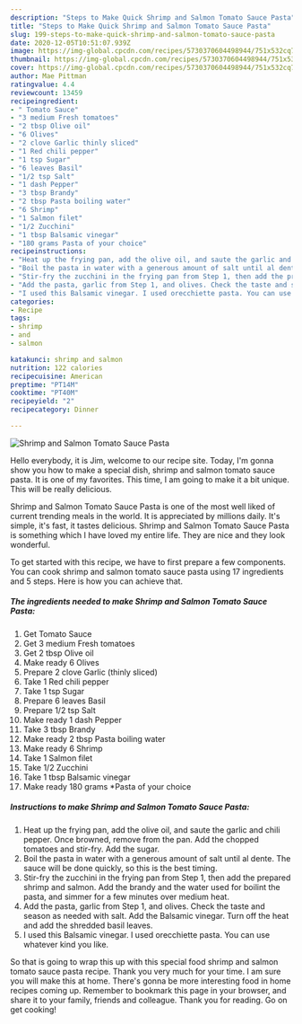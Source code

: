 ```yaml
---
description: "Steps to Make Quick Shrimp and Salmon Tomato Sauce Pasta"
title: "Steps to Make Quick Shrimp and Salmon Tomato Sauce Pasta"
slug: 199-steps-to-make-quick-shrimp-and-salmon-tomato-sauce-pasta
date: 2020-12-05T10:51:07.939Z
image: https://img-global.cpcdn.com/recipes/5730370604498944/751x532cq70/shrimp-and-salmon-tomato-sauce-pasta-recipe-main-photo.jpg
thumbnail: https://img-global.cpcdn.com/recipes/5730370604498944/751x532cq70/shrimp-and-salmon-tomato-sauce-pasta-recipe-main-photo.jpg
cover: https://img-global.cpcdn.com/recipes/5730370604498944/751x532cq70/shrimp-and-salmon-tomato-sauce-pasta-recipe-main-photo.jpg
author: Mae Pittman
ratingvalue: 4.4
reviewcount: 13459
recipeingredient:
- " Tomato Sauce"
- "3 medium Fresh tomatoes"
- "2 tbsp Olive oil"
- "6 Olives"
- "2 clove Garlic thinly sliced"
- "1 Red chili pepper"
- "1 tsp Sugar"
- "6 leaves Basil"
- "1/2 tsp Salt"
- "1 dash Pepper"
- "3 tbsp Brandy"
- "2 tbsp Pasta boiling water"
- "6 Shrimp"
- "1 Salmon filet"
- "1/2 Zucchini"
- "1 tbsp Balsamic vinegar"
- "180 grams Pasta of your choice"
recipeinstructions:
- "Heat up the frying pan, add the olive oil, and saute the garlic and chili pepper. Once browned, remove from the pan. Add the chopped tomatoes and stir-fry. Add the sugar."
- "Boil the pasta in water with a generous amount of salt until al dente. The sauce will be done quickly, so this is the best timing."
- "Stir-fry the zucchini in the frying pan from Step 1, then add the prepared shrimp and salmon. Add the brandy and the water used for boilint the pasta, and simmer for a few minutes over medium heat."
- "Add the pasta, garlic from Step 1, and olives. Check the taste and season as needed with salt. Add the Balsamic vinegar. Turn off the heat and add the shredded basil leaves."
- "I used this Balsamic vinegar. I used orecchiette pasta. You can use whatever kind you like."
categories:
- Recipe
tags:
- shrimp
- and
- salmon

katakunci: shrimp and salmon 
nutrition: 122 calories
recipecuisine: American
preptime: "PT14M"
cooktime: "PT40M"
recipeyield: "2"
recipecategory: Dinner

---
```



![Shrimp and Salmon Tomato Sauce Pasta](https://img-global.cpcdn.com/recipes/5730370604498944/751x532cq70/shrimp-and-salmon-tomato-sauce-pasta-recipe-main-photo.jpg)

Hello everybody, it is Jim, welcome to our recipe site. Today, I'm gonna show you how to make a special dish, shrimp and salmon tomato sauce pasta. It is one of my favorites. This time, I am going to make it a bit unique. This will be really delicious.



Shrimp and Salmon Tomato Sauce Pasta is one of the most well liked of current trending meals in the world. It is appreciated by millions daily. It's simple, it's fast, it tastes delicious. Shrimp and Salmon Tomato Sauce Pasta is something which I have loved my entire life. They are nice and they look wonderful.


To get started with this recipe, we have to first prepare a few components. You can cook shrimp and salmon tomato sauce pasta using 17 ingredients and 5 steps. Here is how you can achieve that.

<!--inarticleads1-->

##### The ingredients needed to make Shrimp and Salmon Tomato Sauce Pasta:

1. Get  Tomato Sauce
1. Get 3 medium Fresh tomatoes
1. Get 2 tbsp Olive oil
1. Make ready 6 Olives
1. Prepare 2 clove Garlic (thinly sliced)
1. Take 1 Red chili pepper
1. Take 1 tsp Sugar
1. Prepare 6 leaves Basil
1. Prepare 1/2 tsp Salt
1. Make ready 1 dash Pepper
1. Take 3 tbsp Brandy
1. Make ready 2 tbsp Pasta boiling water
1. Make ready 6 Shrimp
1. Take 1 Salmon filet
1. Take 1/2 Zucchini
1. Take 1 tbsp Balsamic vinegar
1. Make ready 180 grams *Pasta of your choice




<!--inarticleads2-->

##### Instructions to make Shrimp and Salmon Tomato Sauce Pasta:

1. Heat up the frying pan, add the olive oil, and saute the garlic and chili pepper. Once browned, remove from the pan. Add the chopped tomatoes and stir-fry. Add the sugar.
1. Boil the pasta in water with a generous amount of salt until al dente. The sauce will be done quickly, so this is the best timing.
1. Stir-fry the zucchini in the frying pan from Step 1, then add the prepared shrimp and salmon. Add the brandy and the water used for boilint the pasta, and simmer for a few minutes over medium heat.
1. Add the pasta, garlic from Step 1, and olives. Check the taste and season as needed with salt. Add the Balsamic vinegar. Turn off the heat and add the shredded basil leaves.
1. I used this Balsamic vinegar. I used orecchiette pasta. You can use whatever kind you like.




So that is going to wrap this up with this special food shrimp and salmon tomato sauce pasta recipe. Thank you very much for your time. I am sure you will make this at home. There's gonna be more interesting food in home recipes coming up. Remember to bookmark this page in your browser, and share it to your family, friends and colleague. Thank you for reading. Go on get cooking!
